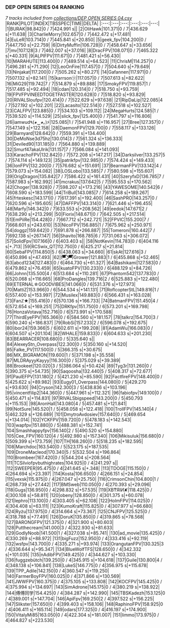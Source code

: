### DEP OPEN SERIES 04 RANKING
*7 tracks included from [collections/DEP OPEN SERIES 04.csv](/collections/DEP%20OPEN%20SERIES%2004.csv)*
|RANK|PILOT|INDEX|TBSSPEC|TIME|DELTA|
|:---:|:---|:---:|:---:|:---:|---:|
|1|BURAK|98.842|0 / 7|424.991 s||
|2|OliHawk|101.371|0 / 7|436.629 s|+11.638|
|3|CharlieMorry|102.657|0 / 7|442.472 s|+17.481|
|4|EuLeR|103.714|0 / 7|445.841 s|+20.850|
|5|geek_fpv|104.200|0 / 7|447.750 s|+22.759|
|6|DirtyMuffin|106.728|0 / 7|458.647 s|+33.656|
|7|mv|107.128|3 / 7|462.007 s|+37.016|
|8|DracFPV|108.071|0 / 7|465.322 s|+40.331|
|9|ALPIFPV|111.671|0 / 7|481.421 s|+56.430|
|10|MARAHUTE|113.400|0 / 7|489.514 s|+64.523|
|11|ChrisM|114.257|0 / 7|496.281 s|+71.290|
|12|LeoOnFire|117.457|0 / 7|504.640 s|+79.649|
|13|Ninjakat|117.200|0 / 7|505.262 s|+80.271|
|14|Gafannen|117.971|0 / 7|507.132 s|+82.141|
|15|karrson㋡|117.057|0 / 7|507.613 s|+82.622|
|16|MiG29|119.742|7 / 7|514.879 s|+89.888|
|17|SmokyFPV|119.857|1 / 7|517.485 s|+92.494|
|18|cdan|120.314|0 / 7|518.750 s|+93.759|
|19|FPVFPVINEEDTOGETFASTER|120.628|0 / 7|518.820 s|+93.829|
|20|RIVALSloufpv|120.414|0 / 7|522.629 s|+97.638|
|21|RipDaLip|122.085|4 / 7|527.192 s|+102.201|
|22|Lacasito|122.514|0 / 7|527.518 s|+102.527|
|23|CALFPV|123.885|0 / 7|534.103 s|+109.112|
|24|MegaHurts|124.585|1 / 7|539.520 s|+114.529|
|25|slick_fpv|125.400|0 / 7|541.797 s|+116.806|
|26|iamwud٩(◕‿◕｡)۶|125.085|1 / 7|541.948 s|+116.957|
|27|Bree|127.357|0 / 7|547.149 s|+122.158|
|28|DaemonFPV|129.700|0 / 7|558.117 s|+133.126|
|29|Barnyard|128.642|0 / 7|559.391 s|+134.400|
|30|DeMoNse3d75hz|130.014|3 / 7|561.324 s|+136.333|
|31|Deviled90|131.185|0 / 7|564.880 s|+139.889|
|32|Smurf47akaUlrik|131.157|7 / 7|566.084 s|+141.093|
|33|KarachoFPV|132.842|0 / 7|572.208 s|+147.217|
|34|Darksilver|133.257|5 / 7|574.114 s|+149.123|
|35|patrikfpv|132.985|0 / 7|574.424 s|+149.433|
|36|IonFPV|132.200|0 / 7|576.682 s|+151.691|
|37|BearmanFPV|133.142|4 / 7|579.073 s|+154.082|
|38|LOSLobo|133.585|7 / 7|580.598 s|+155.607|
|39|OrigDragon|135.842|7 / 7|586.422 s|+161.431|
|40|SzeryfxD|136.785|7 / 7|587.983 s|+162.992|
|41|mcrakus|137.642|5 / 7|595.553 s|+170.562|
|42|Choger|138.928|0 / 7|598.207 s|+173.216|
|43|YAWESOME|140.542|6 / 7|608.590 s|+183.599|
|44|TriBull|143.085|7 / 7|614.258 s|+189.267|
|45|frteskesc|143.171|0 / 7|617.391 s|+192.400|
|46|SashPRO|143.257|0 / 7|620.596 s|+195.605|
|47|DAFFPV|143.314|0 / 7|621.446 s|+196.455|
|48|Marfy|146.342|0 / 7|633.553 s|+208.562|
|49|eedok|147.671|2 / 7|638.290 s|+213.299|
|50|Fiorix|148.671|0 / 7|642.505 s|+217.514|
|51|EmPiiRe|154.428|0 / 7|667.712 s|+242.721|
|52|FPVlC|155.200|7 / 7|668.601 s|+243.610|
|53|NicoFPV|156.885|1 / 7|675.962 s|+250.971|
|54|doggz|159.642|0 / 7|691.878 s|+266.887|
|55|Tomeroni|160.442|7 / 7|692.138 s|+267.147|
|56|Shavito|168.785|6 / 7|731.063 s|+306.072|
|57|SolidFpv|107.166|0 / 6|403.403 s||
|58|NotKevin|114.783|0 / 6|404.116 s|+.713|
|59|RCSwix_QT|112.750|0 / 6|425.217 s|+21.814|
|60|SebaFPV|114.850|5 / 6|438.063 s|+34.660|
|61|skAt|127.616|3 / 6|450.896 s|+47.493|
|62|(͡▀̿̿ ͜ʖ͡▀̿̿)Grower|121.883|1 / 6|455.868 s|+52.465|
|63|abcd1234|127.483|0 / 6|464.730 s|+61.327|
|64|Bashikami|127.583|0 / 6|479.862 s|+76.459|
|65|kuatoFPV|130.233|0 / 6|488.129 s|+84.726|
|66|Johnn|135.500|4 / 6|513.684 s|+110.281|
|67|Phantom542|137.783|0 / 6|520.068 s|+116.665|
|68|ProDangles|139.716|2 / 6|525.883 s|+122.480|
|69|ETERNAL☆GOODVIBES|141.066|0 / 6|531.376 s|+127.973|
|70|MattiZ|153.966|0 / 6|544.534 s|+141.131|
|71|RoflcopterStL|149.816|1 / 6|557.400 s|+153.997|
|72|Musilex|149.883|0 / 6|566.431 s|+163.028|
|73|Fanℤ★|155.416|0 / 6|570.136 s|+166.733|
|74|BatmanFPV|151.450|4 / 6|572.654 s|+169.251|
|75|DRKfpv|151.750|0 / 6|573.201 s|+169.798|
|76|HonzaVotava|152.716|0 / 6|573.991 s|+170.588|
|77|ThirdEyeFPV|165.366|0 / 6|584.560 s|+181.157|
|78|talkrz|154.700|3 / 6|590.240 s|+186.837|
|79|RobSi|157.233|2 / 6|596.078 s|+192.675|
|80|ibor24|159.366|5 / 6|602.611 s|+199.208|
|81|AdamWu|166.083|0 / 6|604.507 s|+201.104|
|82|WHALE|159.833|0 / 6|604.633 s|+201.230|
|83|BEARRACER|108.680|0 / 5|335.640 s||
|84|AlexeyStn_Overpass|122.300|0 / 5|350.160 s|+14.520|
|85|Falke_PV|117.500|0 / 5|366.315 s|+30.675|
|86|MX_BIGRAMON|119.600|1 / 5|371.198 s|+35.558|
|87|MLDRAyyyKayyy|116.300|0 / 5|375.029 s|+39.389|
|88|Brookeet|120.020|3 / 5|386.064 s|+50.424|
|89|Tyg3r|131.260|0 / 5|390.375 s|+54.735|
|90|Saqoosha|132.440|5 / 5|408.317 s|+72.677|
|91|PaulEFPV|131.180|2 / 5|421.230 s|+85.590|
|92|FactfireFPV|148.400|0 / 5|425.622 s|+89.982|
|93|Eugy01_Overpass|144.080|0 / 5|429.270 s|+93.630|
|94|Cryson|142.300|3 / 5|438.836 s|+103.196|
|95|vincentfilip2|144.360|0 / 5|447.961 s|+112.321|
|96|fabiofpv|149.100|0 / 5|450.471 s|+114.831|
|97|RIVALSbigspeed|143.200|0 / 5|450.793 s|+115.153|
|98|AronHall|143.080|4 / 5|457.481 s|+121.841|
|99|NotSure|145.520|1 / 5|458.058 s|+122.418|
|100|TrollFPV|145.140|4 / 5|462.329 s|+126.689|
|101|DmytroAvdosiev|157.640|0 / 5|469.654 s|+134.014|
|102|YCKFPV|159.720|0 / 5|478.183 s|+142.543|
|103|wapfpv|151.880|0 / 5|488.381 s|+152.741|
|104|Smashhappyfpv|156.140|2 / 5|490.520 s|+154.880|
|105|Cee_FPV|160.120|4 / 5|492.980 s|+157.340|
|106|Mikisuluk|156.680|0 / 5|509.399 s|+173.759|
|107|TH|168.260|0 / 5|518.235 s|+182.595|
|108|Marchdoc|163.540|0 / 5|523.175 s|+187.535|
|109|DroneMacleod|170.340|5 / 5|532.504 s|+196.864|
|110|Brombeer|167.420|0 / 5|544.204 s|+208.564|
|111|TCSilviofpvbuthighrates|104.925|0 / 4|241.297 s||
|112|SWEEPER|95.475|0 / 4|241.645 s|+.348|
|113|TDOGE|115.150|0 / 4|264.694 s|+23.397|
|114|Kosta|106.650|0 / 4|266.151 s|+24.854|
|115|vexsk|115.975|0 / 4|267.047 s|+25.750|
|116|CrimsonChin|104.800|1 / 4|268.739 s|+27.442|
|117|BMSweb|110.050|0 / 4|270.393 s|+29.096|
|118|Gugs|136.950|0 / 4|298.832 s|+57.535|
|119|XB₸ЯIИ✘|118.425|0 / 4|300.108 s|+58.811|
|120|obeny|128.850|0 / 4|301.375 s|+60.078|
|121|lephro|113.100|0 / 4|303.405 s|+62.108|
|122|HolmFPV|114.025|0 / 4|304.408 s|+63.111|
|123|KumoKraft|115.825|0 / 4|307.977 s|+66.680|
|124|Ryżu|137.975|0 / 4|314.664 s|+73.367|
|125|CNJFPV|125.525|0 / 4|318.788 s|+77.491|
|126|DoruK|135.850|0 / 4|319.865 s|+78.568|
|127|BARONGFPV|121.375|0 / 4|321.900 s|+80.603|
|128|Putthecream|141.000|3 / 4|322.930 s|+81.633|
|129|GodlyNoob|141.500|1 / 4|327.038 s|+85.741|
|130|ad_movie|135.425|0 / 4|330.269 s|+88.972|
|131|bigFuzz|152.950|0 / 4|333.416 s|+92.119|
|132|wsfpv|143.700|0 / 4|335.271 s|+93.974|
|133|OrangutanFPV|130.325|3 / 4|336.644 s|+95.347|
|134|BlueWolfTFS|128.650|0 / 4|342.332 s|+101.035|
|135|nAdibFPV|149.425|0 / 4|344.627 s|+103.330|
|136|fuggzebütch|139.250|0 / 4|345.915 s|+104.618|
|137|Guile|130.800|4 / 4|348.138 s|+106.841|
|138|LukeS|146.775|0 / 4|356.975 s|+115.678|
|139|TPP_Adile|142.150|0 / 4|360.547 s|+119.250|
|140|FarmerBoyFPV|160.025|0 / 4|371.866 s|+130.569|
|141|JWWFPV|160.375|0 / 4|375.105 s|+133.808|
|142|KOCFPV|145.425|0 / 4|375.994 s|+134.697|
|143|SimAdrone|145.175|0 / 4|380.219 s|+138.922|
|144|傅傅同学|154.425|0 / 4|384.287 s|+142.990|
|145|TBSKadezh|153.125|0 / 4|389.001 s|+147.704|
|146|ApiFpv|169.250|2 / 4|397.522 s|+156.225|
|147|Slikster|157.650|0 / 4|399.403 s|+158.106|
|148|RaphinoFPV|158.925|0 / 4|406.411 s|+165.114|
|149|odars|177.325|0 / 4|416.197 s|+174.900|
|150|VitalyMi85|163.050|0 / 4|422.304 s|+181.007|
|151|limmo|173.975|0 / 4|464.827 s|+223.530|
